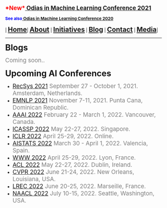**<span style="color:red"><span style="font-size: 14pt;">\*New\*</span></span><span style="font-size: 14pt;">[ Odias in Machine Learning Conference 2021](index)</span>**

**<span style="color:blue"><span style="font-size: 10pt;">See also</span></span><span style="font-size: 10pt;">[ Odias in Machine Learning Conference 2020](conf2020)</span>**

| **<span style="font-size: 16pt;">[Home](home)</span>**| **<span style="font-size: 16pt;">[About](about)</span>** | **<span style="font-size: 16pt;">[Initiatives](conf2020)</span>** | **<span style="font-size: 16pt;">[Blog](blogs)</span>** | **<span style="font-size: 16pt;">[Contact](contact)</span>** | **<span style="font-size: 16pt;">[Media](media)</span>**|



---

**<span style="font-size: 20pt;">Blogs</span>**

<span style="color:gray"><span style="font-size: 14pt;">Coming soon..</span></span>

**<span style="font-size: 20pt;">Upcoming AI Conferences</span>**

* <span style="color:gray"><span style="font-size: 14pt;">[RecSys 2021](https://recsys.acm.org/recsys21/) September 27 - October 1, 2021. Amsterdam, Netherlands.</span></span> 
* <span style="color:gray"><span style="font-size: 14pt;">[EMNLP 2021](https://2021.emnlp.org/) November 7-11, 2021. Punta Cana, Dominican Republic.</span></span> 
* <span style="color:gray"><span style="font-size: 14pt;">[AAAI 2022](https://aaai.org/Conferences/AAAI-22/) February 22 - March 1, 2022. Vancouver, Canada. </span></span> 
* <span style="color:gray"><span style="font-size: 14pt;">[ICASSP 2022](https://2022.ieeeicassp.org/) May 22-27, 2022. Singapore.</span></span> 
* <span style="color:gray"><span style="font-size: 14pt;">[ICLR 2022](https://iclr.cc/) April 25-29, 2022. Online.</span></span> 
* <span style="color:gray"><span style="font-size: 14pt;">[AISTATS 2022](https://www.aistats.org/aistats2022/) March 30 - April 1, 2022. Valencia, Spain.</span></span> 
* <span style="color:gray"><span style="font-size: 14pt;">[WWW 2022](https://www2022.thewebconf.org/) April 25-29, 2022. Lyon, France.</span></span> 
* <span style="color:gray"><span style="font-size: 14pt;">[ACL 2022](https://2022.aclweb.org/) May 22-27, 2022. Dublin, Ireland.</span></span> 
* <span style="color:gray"><span style="font-size: 14pt;">[CVPR 2022](http://cvpr2022.thecvf.com/) June 21-24, 2022. New Orleans, Louisiana, USA.</span></span> 
* <span style="color:gray"><span style="font-size: 14pt;">[LREC 2022](http://elra.info/en/lrec/lrec-2022/) June 20-25, 2022. Marseille, France.</span></span> 
* <span style="color:gray"><span style="font-size: 14pt;">[NAACL 2022](https://2022.naacl.org/) July 10-15, 2022. Seattle, Washington, USA.</span></span> 
